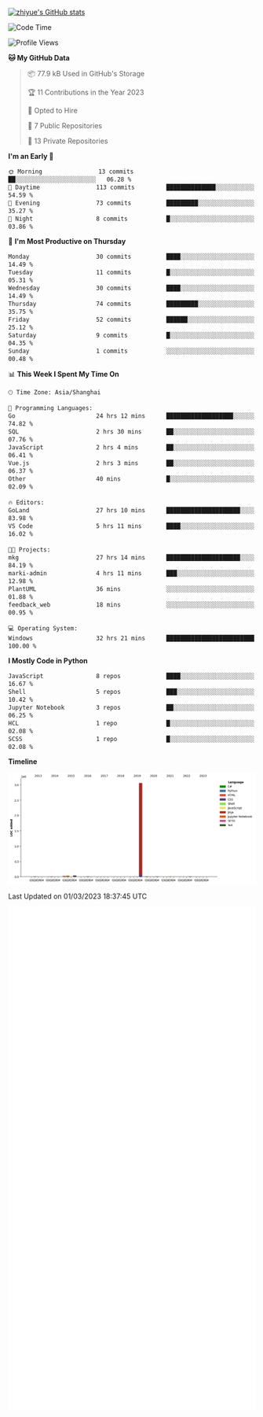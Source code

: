 
[![zhiyue's GitHub stats](https://github-readme-stats.vercel.app/api?username=zhiyue)](https://github.com/anuraghazra/github-readme-stats&&show_icons=true)

<!--START_SECTION:waka-->
![Code Time](http://img.shields.io/badge/Code%20Time-936%20hrs%2016%20mins-blue)

![Profile Views](http://img.shields.io/badge/Profile%20Views-1-blue)

**🐱 My GitHub Data** 

> 📦 77.9 kB Used in GitHub's Storage 
 > 
> 🏆 11 Contributions in the Year 2023
 > 
> 💼 Opted to Hire
 > 
> 📜 7 Public Repositories 
 > 
> 🔑 13 Private Repositories 
 > 
**I'm an Early 🐤** 

```text
🌞 Morning                13 commits          ██░░░░░░░░░░░░░░░░░░░░░░░   06.28 % 
🌆 Daytime                113 commits         ██████████████░░░░░░░░░░░   54.59 % 
🌃 Evening                73 commits          █████████░░░░░░░░░░░░░░░░   35.27 % 
🌙 Night                  8 commits           █░░░░░░░░░░░░░░░░░░░░░░░░   03.86 % 
```
📅 **I'm Most Productive on Thursday** 

```text
Monday                   30 commits          ████░░░░░░░░░░░░░░░░░░░░░   14.49 % 
Tuesday                  11 commits          █░░░░░░░░░░░░░░░░░░░░░░░░   05.31 % 
Wednesday                30 commits          ████░░░░░░░░░░░░░░░░░░░░░   14.49 % 
Thursday                 74 commits          █████████░░░░░░░░░░░░░░░░   35.75 % 
Friday                   52 commits          ██████░░░░░░░░░░░░░░░░░░░   25.12 % 
Saturday                 9 commits           █░░░░░░░░░░░░░░░░░░░░░░░░   04.35 % 
Sunday                   1 commits           ░░░░░░░░░░░░░░░░░░░░░░░░░   00.48 % 
```


📊 **This Week I Spent My Time On** 

```text
🕑︎ Time Zone: Asia/Shanghai

💬 Programming Languages: 
Go                       24 hrs 12 mins      ███████████████████░░░░░░   74.82 % 
SQL                      2 hrs 30 mins       ██░░░░░░░░░░░░░░░░░░░░░░░   07.76 % 
JavaScript               2 hrs 4 mins        ██░░░░░░░░░░░░░░░░░░░░░░░   06.41 % 
Vue.js                   2 hrs 3 mins        ██░░░░░░░░░░░░░░░░░░░░░░░   06.37 % 
Other                    40 mins             █░░░░░░░░░░░░░░░░░░░░░░░░   02.09 % 

🔥 Editors: 
GoLand                   27 hrs 10 mins      █████████████████████░░░░   83.98 % 
VS Code                  5 hrs 11 mins       ████░░░░░░░░░░░░░░░░░░░░░   16.02 % 

🐱‍💻 Projects: 
mkg                      27 hrs 14 mins      █████████████████████░░░░   84.19 % 
marki-admin              4 hrs 11 mins       ███░░░░░░░░░░░░░░░░░░░░░░   12.98 % 
PlantUML                 36 mins             ░░░░░░░░░░░░░░░░░░░░░░░░░   01.88 % 
feedback_web             18 mins             ░░░░░░░░░░░░░░░░░░░░░░░░░   00.95 % 

💻 Operating System: 
Windows                  32 hrs 21 mins      █████████████████████████   100.00 % 
```

**I Mostly Code in Python** 

```text
JavaScript               8 repos             ████░░░░░░░░░░░░░░░░░░░░░   16.67 % 
Shell                    5 repos             ███░░░░░░░░░░░░░░░░░░░░░░   10.42 % 
Jupyter Notebook         3 repos             ██░░░░░░░░░░░░░░░░░░░░░░░   06.25 % 
HCL                      1 repo              █░░░░░░░░░░░░░░░░░░░░░░░░   02.08 % 
SCSS                     1 repo              █░░░░░░░░░░░░░░░░░░░░░░░░   02.08 % 
```



**Timeline**

![Lines of Code chart](https://raw.githubusercontent.com/zhiyue/zhiyue/main/assets/bar_graph.png)


 Last Updated on 01/03/2023 18:37:45 UTC
<!--END_SECTION:waka-->

<!-- [![Top Langs](https://github-readme-stats.vercel.app/api/top-langs/?username=zhiyue)](https://github.com/anuraghazra/github-readme-stats) -->

![](./github-metrics.svg)


